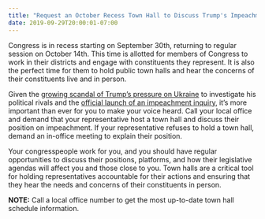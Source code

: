 ```yaml
---
title: "Request an October Recess Town Hall to Discuss Trump's Impeachment"
date: 2019-09-29T20:00:01-07:00
---
```

Congress is in recess starting on September 30th, returning to regular session on October 14th. This time is allotted for members of Congress to work in their districts and engage with constituents they represent. It is also the perfect time for them to hold public town halls and hear the concerns of their constituents live and in person. 

Given the [growing scandal of Trump’s pressure on Ukraine]( https://www.cnn.com/2019/09/28/politics/trump-ukraine-scandal-people/index.html
) to investigate his political rivals and the [official launch of an impeachment inquiry,]( https://www.usatoday.com/story/news/politics/2019/09/29/nancy-pelosi-impeachment-inquiry-trump-ramps-up-plan/3791214002/
) it’s more important than ever for you to make your voice heard. Call your local office and demand that your representative host a town hall and discuss their position on impeachment. If your representative refuses to hold a town hall, demand an in-office meeting to explain their position.

Your congresspeople work for you, and you should have regular opportunities to discuss their positions, platforms, and how their legislative agendas will affect you and those close to you. Town halls are a critical tool for holding representatives accountable for their actions and ensuring that they hear the needs and concerns of their constituents in person.

**NOTE:** Call a local office number to get the most up-to-date town hall schedule information.
